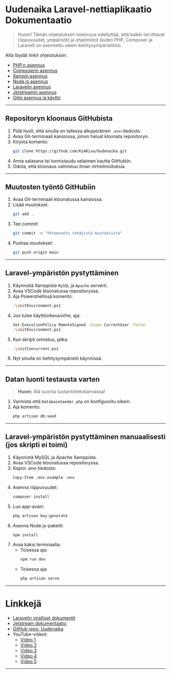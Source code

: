 # Uudenaika Laravel-nettiaplikaatio Dokumentaatio

> Huom! Tämän ohjeistuksen toimivuus edellyttää, että kaikki tarvittavat riippuvuudet, ympäristöt ja ohjelmistot (kuten PHP, Composer ja Laravel) on asennettu oikein kehitysympäristöösi.

Alta löydät linkit ohjeistuksiin:

- [PHP:n asennus](https://www.php.net/manual/en/install.php)
- [Composerin asennus](https://getcomposer.org/download/)
- [Xampin asennus](https://www.apachefriends.org/index.html)
- [Node.js asennus](https://nodejs.org/)
- [Laravelin asennus](https://laravel.com/docs/12.x/installation)
- [Jetstreamin asennus](https://jetstream.laravel.com/installation.html)
- [Gitin asennus ja käyttö](https://git-scm.com/)

---

## Repositoryn kloonaus GitHubista

1. Pidä huoli, että sinulla on tallessa alkuperäinen `.env`-tiedosto.  
2. Avaa Git-terminaali kansiossa, johon haluat kloonata repositoryn.
3. Kirjoita komento:
    ```bash
    git clone https://github.com/KimKiva/Uudenaika.git
    ```
4. Anna salasana tai tunnistaudu selaimen kautta GitHubiin.
5. Odota, että kloonaus valmistuu ilman virheilmoituksia.

---

## Muutosten työntö GitHubiin

1. Avaa Git-terminaali kloonatussa kansiossa.
2. Lisää muutokset:
    ```bash
    git add .
    ```
3. Tee commit:
    ```bash
    git commit -m "Yhteenveto tehdyistä muutoksista"
    ```
4. Pushaa muutokset:
    ```bash
    git push origin main
    ```

---

## Laravel-ympäristön pystyttäminen

1. Käynnistä Xamppista `MySQL` ja `Apache` serverit.
2. Avaa VSCode kloonatussa repositoryssa.
3. Aja Powershellissä komento:
    ```bash
    .\initEnvironment.ps1
    ```
4. Jos tulee käyttöoikeusvirhe, aja:
    ```bash
    Set-ExecutionPolicy RemoteSigned -Scope CurrentUser -Force
    .\initEnvironment.ps1
    ```
5. Kun skripti onnistuu, jatka:
    ```bash
    .\initConcurrent.ps1
    ```
6. Nyt sinulla on kehitysympäristö käynnissä.

---

## Datan luonti testausta varten

> **Huom:** Älä suorita tuotantotietokannassa!

1. Varmista että `DatabaseSeeder.php` on konfiguroitu oikein.
2. Aja komento:
    ```bash
    php artisan db:seed
    ```

---

## Laravel-ympäristön pystyttäminen manuaalisesti (jos skripti ei toimi)

1. Käynnistä MySQL ja Apache Xamppista.
2. Avaa VSCode kloonatussa repositoryssa.
3. Kopioi .env-tiedosto:
    ```bash
    Copy-Item .env.example .env
    ```
4. Asenna riippuvuudet:
    ```bash
    composer install
    ```
5. Luo app-avain:
    ```bash
    php artisan key:generate
    ```
6. Asenna Node.js-paketit:
    ```bash
    npm install
    ```
7. Avaa kaksi terminaalia:
    - Toisessa aja:
        ```bash
        npm run dev
        ```
    - Toisessa aja:
        ```bash
        php artisan serve
        ```

---

# Linkkejä

- [Laravelin viralliset dokumentit](https://laravel.com/docs/12.x/installation)
- [Jetstream dokumentaatio](https://jetstream.laravel.com/installation.html)
- [GitHub repo: Uudenaika](https://github.com/KimKiva/Uudenaika.git)
- YouTube-videot:
  - [Video 1](https://youtu.be/n04w2SzGr_U?si=j2PsWgbTrpEwX99M)
  - [Video 2](https://youtu.be/-3Xz7tuKyMI?si=NQw1N2VKAu7fRtm1)
  - [Video 3](https://youtu.be/qAP3hsFfWr8?si=zya6MIjk8uDQk8Bw)
  - [Video 4](https://youtu.be/qZQmCfkmbNA?si=nfqr799MXbFB9TAW)
  - [Video 5](https://youtu.be/HkdAHXoRtos?si=HvLNQLgRtLJ8Nefw)

---

